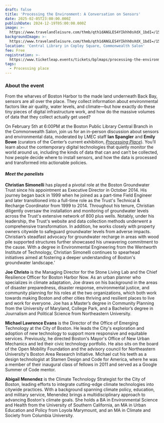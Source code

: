 ```yaml
---
draft: false
title: 'Processing the Environment: A Conversation on Sensors'
date: 2025-02-05T23:00:00.000Z
publishDate: 2024-12-19T05:00:00.000Z
image: >-
  https://www.travelandleisure.com/thmb/qth1dANGLES4YIkhh0sXdX_1bdI=/1500x0/filters:no_upscale():max_bytes(150000):strip_icc()/TAL-boston-harbor-SKYLINEVSOG0423-8e59cfd18f134c758a36a9d9d58d1333.jpg
backgroundImage: >-
  https://www.travelandleisure.com/thmb/qth1dANGLES4YIkhh0sXdX_1bdI=/1500x0/filters:no_upscale():max_bytes(150000):strip_icc()/TAL-boston-harbor-SKYLINEVSOG0423-8e59cfd18f134c758a36a9d9d58d1333.jpg
location: 'Central Library in Copley Square, Commonwealth Salon'
fee: Free
registration: >-
  https://www.ticketleap.events/tickets/bplmaps/processing-the-environment-a-conversation-on-sensors
tags:
  - Processing place
---
```


### About the event

From the wharves of Boston Harbor to the made land underneath Back Bay, sensors are all over the place. They collect information about environmental factors like air quality, water levels, and climate—but how exactly do these tiny pieces of digital infrastructure work, and how do the massive volumes of data that they collect actually get used?

On February 5th at 6:00PM at the Boston Public Library Central Branch in the Commonwealth Salon, join us for an in-person discussion about sensors and environmental data, moderated by LMEC staff **Ian Spangler** and **Emily Bowe** (curators of the Center’s current exhibition, *[Processing Place](https://www.leventhalmap.org/digital-exhibitions/processing-place/)*). You’ll learn about the contemporary digital technologies that quietly monitor the world around us, including the kinds of data that can and can’t be collected, how people decide where to install sensors, and how the data is processed and transformed into actionable policies.

#### ***Meet the panelists***

**Christian Simonelli** has played a pivotal role at the Boston Groundwater Trust since his appointment as Executive Director in October 2014. His journey began back in 1999 when he joined as a part-time Field Engineer and later transitioned into a full-time role as the Trust's Technical & Recharge Coordinator from 1999 to 2014. Throughout his tenure, Christian diligently oversaw the installation and monitoring of groundwater levels across the Trust's extensive network of 800 plus wells. Notably, under his leadership, the Trust's website and data collection methods underwent a comprehensive transformation. In addition, he works closely with property owners citywide to safeguard groundwater levels from adverse impacts. Christian’s steadfast advocacy for groundwater recharge in areas with wood pile supported structures further showcased his unwavering commitment to the cause. With a degree in Environmental Engineering from the Wentworth Institute of Technology, Christian Simonelli continues to spearhead initiatives aimed at fostering a deeper understanding of Boston's groundwater landscape.’

**Joe Christo** is the Managing Director for the Stone Living Lab and the Chief Resilience Officer for Boston Harbor Now. As an urban planner who specializes in climate adaptation, Joe draws on his background in the areas of disaster preparedness, disaster response, environmental justice, and community planning for his roles at the two organizations, which both work towards making Boston and other cities thriving and resilient places to live and work for everyone. Joe has a Master’s degree in Community Planning from the University of Maryland, College Park, and a Bachelor’s degree in Journalism and Political Science from Northeastern University.

**Michael Lawrence Evans** is the Director of the Office of Emerging Technology at the City of Boston. He leads the City's exploration and adoption of new technology to support more responsive and equitable services. Previously, he directed Boston's Mayor's Office of New Urban Mechanics and led their civic technology portfolio. He also sits on the board of the Open Mobility Foundation and the advisory council for Northeastern University's Boston Area Research Initiative. Michael cut his teeth as a design technologist at Stamen Design and Code for America, where he was a member of their inaugural class of fellows in 2011 and served as a Google Summer of Code mentor.

**Abigail Menendez** is the Climate Technology Strategist for the City of Boston, leading efforts to integrate cutting-edge climate technologies into citywide practices. With a background spanning climate policy, education, and military service, Menendez brings a multidisciplinary approach to advancing Boston's climate goals. She holds a BA in Environmental Science and Health from the University of Southern California, an MA in Urban Education and Policy from Loyola Marymount, and an MA in Climate and Society from Columbia University.
